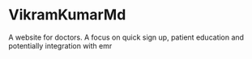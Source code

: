 # VikramKumarMd
A website for doctors. A focus on quick sign up, patient education and potentially integration with emr
